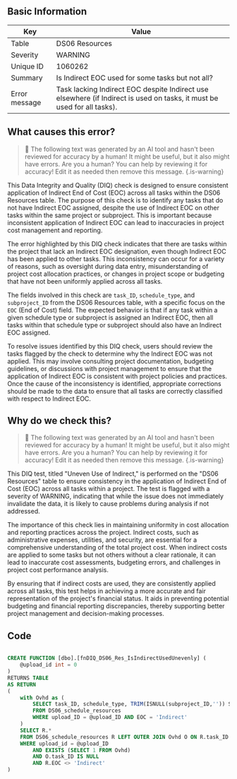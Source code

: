 ## Basic Information
| Key         | Value          |
|-------------|----------------|
| Table       | DS06 Resources |
| Severity    | WARNING |
| Unique ID   | 1060262   |
| Summary     | Is Indirect EOC used for some tasks but not all? |
| Error message | Task lacking Indirect EOC despite Indirect use elsewhere (if Indirect is used on tasks, it must be used for all tasks). |

## What causes this error?

> :robot: The following text was generated by an AI tool and hasn't been reviewed for accuracy by a human! It might be useful, but it also might have errors. Are you a human? You can help by reviewing it for accuracy! Edit it as needed then remove this message.
{.is-warning}

This Data Integrity and Quality (DIQ) check is designed to ensure consistent application of Indirect End of Cost (EOC) across all tasks within the DS06 Resources table. The purpose of this check is to identify any tasks that do not have Indirect EOC assigned, despite the use of Indirect EOC on other tasks within the same project or subproject. This is important because inconsistent application of Indirect EOC can lead to inaccuracies in project cost management and reporting.

The error highlighted by this DIQ check indicates that there are tasks within the project that lack an Indirect EOC designation, even though Indirect EOC has been applied to other tasks. This inconsistency can occur for a variety of reasons, such as oversight during data entry, misunderstanding of project cost allocation practices, or changes in project scope or budgeting that have not been uniformly applied across all tasks.

The fields involved in this check are `task_ID`, `schedule_type`, and `subproject_ID` from the DS06 Resources table, with a specific focus on the `EOC` (End of Cost) field. The expected behavior is that if any task within a given schedule type or subproject is assigned an Indirect EOC, then all tasks within that schedule type or subproject should also have an Indirect EOC assigned.

To resolve issues identified by this DIQ check, users should review the tasks flagged by the check to determine why the Indirect EOC was not applied. This may involve consulting project documentation, budgeting guidelines, or discussions with project management to ensure that the application of Indirect EOC is consistent with project policies and practices. Once the cause of the inconsistency is identified, appropriate corrections should be made to the data to ensure that all tasks are correctly classified with respect to Indirect EOC.
## Why do we check this?

> :robot: The following text was generated by an AI tool and hasn't been reviewed for accuracy by a human! It might be useful, but it also might have errors. Are you a human? You can help by reviewing it for accuracy! Edit it as needed then remove this message.
{.is-warning}

This DIQ test, titled "Uneven Use of Indirect," is performed on the "DS06 Resources" table to ensure consistency in the application of Indirect End of Cost (EOC) across all tasks within a project. The test is flagged with a severity of WARNING, indicating that while the issue does not immediately invalidate the data, it is likely to cause problems during analysis if not addressed.

The importance of this check lies in maintaining uniformity in cost allocation and reporting practices across the project. Indirect costs, such as administrative expenses, utilities, and security, are essential for a comprehensive understanding of the total project cost. When indirect costs are applied to some tasks but not others without a clear rationale, it can lead to inaccurate cost assessments, budgeting errors, and challenges in project cost performance analysis.

By ensuring that if indirect costs are used, they are consistently applied across all tasks, this test helps in achieving a more accurate and fair representation of the project's financial status. It aids in preventing potential budgeting and financial reporting discrepancies, thereby supporting better project management and decision-making processes.
## Code

```sql

CREATE FUNCTION [dbo].[fnDIQ_DS06_Res_IsIndirectUsedUnevenly] (
	@upload_id int = 0
)
RETURNS TABLE
AS RETURN
(
	with Ovhd as (
		SELECT task_ID, schedule_type, TRIM(ISNULL(subproject_ID,'')) SubP
		FROM DS06_schedule_resources 
		WHERE upload_ID = @upload_ID AND EOC = 'Indirect'
	)
	SELECT R.*
	FROM DS06_schedule_resources R LEFT OUTER JOIN Ovhd O ON R.task_ID = O.task_ID AND R.schedule_type = O.schedule_type AND TRIM(ISNULL(R.subproject_ID,'')) = O.SubP
	WHERE upload_id = @upload_ID
        AND EXISTS (SELECT 1 FROM Ovhd)
		AND O.task_ID IS NULL
		AND R.EOC <> 'Indirect'
)
```
